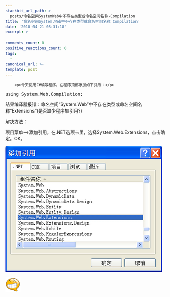 ```yaml
---
stackbit_url_path: >-
  posts/命名空间SystemWeb中不存在类型或命名空间名称-Compilation
title: '命名空间System.Web中不存在类型或命名空间名称 Compilation'
date: '2010-04-21 08:31:18'
excerpt: >-
  
comments_count: 0
positive_reactions_count: 0
tags: 
  - 
canonical_url: >-
template: post
---
```


        <p>今天使用C#编写程序，在程序顶部添加如下引用：</p>
<pre class="brush: csharp">using System.Web.Compilation;
</pre>
<p>结果编译器报错：命名空间“System.Web”中不存在类型或命名空间名称“Extensions”(是否缺少程序集引用?)</p>
<p>解决方法：</p>
<p>项目菜单--&gt;添加引用，在.NET选项卡里，选择System.Web.Extensions，点击确定。OK。</p>
<p><img alt="" title="" src="https://raw.githubusercontent.com/Jeff-Tian/blogengine.net/master/Source/BlogEngine/BlogEngine.NET/App_Data/files/image_195.png"></p>
<p><img alt="" src="https://raw.githubusercontent.com/Jeff-Tian/blogengine.net/master/Source/BlogEngine/BlogEngine.NET/App_Data/files/image_196.png"></p>
<p>&nbsp;</p>
      